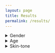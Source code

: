 ```yaml
---
layout: page
title: Results
permalink: /results/
---
```

<details>
  <summary>Gender</summary>

| Initial                                                               | Naive                                                                 | Smute                                                                 |
|-----------------------------------------------------------------------|-----------------------------------------------------------------------|-----------------------------------------------------------------------|
| <img src="/assets/graphs/initial/port_init_fitz_gen_cer.png .png"  /> | <img src="/assets/graphs/initial/port_init_fitz_gen_cer.png .png"  /> | <img src="/assets/graphs/initial/port_init_fitz_gen_cer.png .png"  /> |
| <img src="/assets/graphs/initial/port_init_gen_cer.png"  />           | <img src="/assets/graphs/naive/port_naive_large_cer.png"  />      | <img src="/assets/graphs/smote/port_smote_gender_cer.png"  />         |

</details>

<details>
  <summary>Age</summary>
  
  
| Initial                                                         | Naive                                                                | Smute                                                           |
|-----------------------------------------------------------------|----------------------------------------------------------------------|-----------------------------------------------------------------|
| <img src="/assets/graphs/initial/port_init_age_cer.png"  />     | <img src="/assets/graphs/naive/port_naive_age_cer.png"  />           | <img src="/assets/graphs/smote/port_smote_age_cer.png"  />      |
| <img src="/assets/graphs/initial/port_init_age+gen_cer.png"  /> | <img src="/assets/graphs/naive/port_naive_age_gen_distr_cer.png"  /> | <img src="/assets/graphs/smote/port_smote_distrage_cer.png"  /> |

</details>

<details>
  <summary>Skin-tone</summary>

| Initial                                                           | Naive                                                            | Smute                                                        |
|-------------------------------------------------------------------|------------------------------------------------------------------|--------------------------------------------------------------|
| <img src="/assets/graphs/initial/port_init_fitz_cer.png"  />      | <img src="/assets/graphs/naive/port_naive_fitz_cer.png.png"  />  | <img src="/assets/graphs/smote/port_smote_fitz_cer.png"  />  |
| <img src="/assets/graphs/initial/port_init_skintones_cer.png"  /> | <img src="/assets/graphs/naive/port_naive_skintones_cer.png"  /> | <img src="/assets/graphs/smote/port_smote_tones_cer.png"  /> |

</details>

